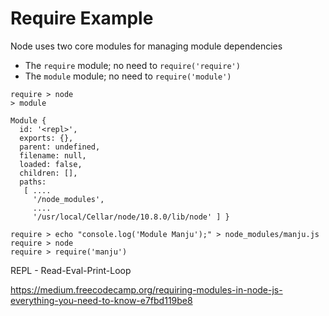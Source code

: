 # Require Example

Node uses two core modules for managing module dependencies

- The `require` module; no need to `require('require')`
- The `module` module; no need to `require('module')`

```
require > node
> module

Module {
  id: '<repl>',
  exports: {},
  parent: undefined,
  filename: null,
  loaded: false,
  children: [],
  paths:
   [ ....
     '/node_modules',
     ....
     '/usr/local/Cellar/node/10.8.0/lib/node' ] }
```

```
require > echo "console.log('Module Manju');" > node_modules/manju.js
require > node
require > require('manju')
```

REPL - Read-Eval-Print-Loop

https://medium.freecodecamp.org/requiring-modules-in-node-js-everything-you-need-to-know-e7fbd119be8